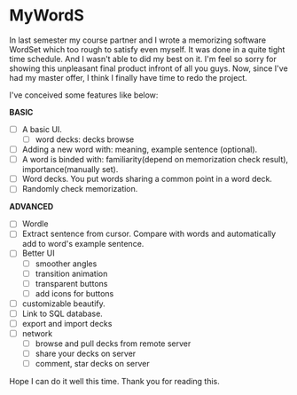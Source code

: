 # MyWordS
In last semester my course partner and I wrote a memorizing software WordSet which too rough to satisfy even myself. It was done in a quite tight time schedule. And I wasn't able to did my best on it. I'm feel so sorry for showing this unpleasant final product infront of all you guys. Now, since I've had my master offer, I think I finally have time to redo the project.

I've conceived some features like below:

**BASIC**
- [ ] A basic UI.
	- [ ] word decks: decks browse
- [ ] Adding a new word with: meaning, example sentence (optional).
- [ ] A word is binded with: familiarity(depend on memorization check result), importance(manually set).
- [ ] Word decks. You put words sharing a common point in a word deck.
- [ ] Randomly check memorization.

**ADVANCED**
- [ ] Wordle
- [ ] Extract sentence from cursor. Compare with words and automatically add to word's example sentence.
- [ ] Better UI
	- [ ] smoother angles
	- [ ] transition animation
	- [ ] transparent buttons
	- [ ] add icons for buttons
- [ ] customizable beautify.
- [ ] Link to SQL database.
- [ ] export and import decks
- [ ] network
	- [ ] browse and pull decks from remote server
	- [ ] share your decks on server
	- [ ] comment, star decks on server

Hope I can do it well this time. Thank you for reading this.